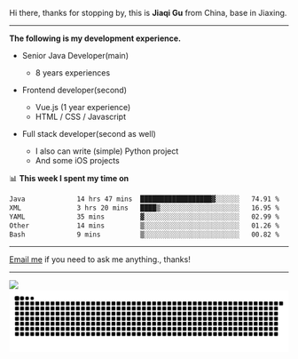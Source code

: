 Hi there, thanks for stopping by, this is **Jiaqi Gu** from China, base in Jiaxing.

---

**The following is my development experience.**

- Senior Java Developer(main)
  - 8 years experiences

- Frontend developer(second)
  - Vue.js (1 year experience)
  - HTML / CSS / Javascript
  
- Full stack developer(second as well)
  - I also can write (simple) Python project
  - And some iOS projects

📊 **This week I spent my time on**
<!--START_SECTION:waka-->

```text
Java             14 hrs 47 mins  ██████████████████▓░░░░░░   74.91 %
XML              3 hrs 20 mins   ████▒░░░░░░░░░░░░░░░░░░░░   16.95 %
YAML             35 mins         ▓░░░░░░░░░░░░░░░░░░░░░░░░   02.99 %
Other            14 mins         ▒░░░░░░░░░░░░░░░░░░░░░░░░   01.26 %
Bash             9 mins          ▒░░░░░░░░░░░░░░░░░░░░░░░░   00.82 %
```

<!--END_SECTION:waka-->

---

[Email me](mailto:htk2klwgr@mozmail.com?subject=Hiring_from_GitHub) if you need to ask me anything., thanks!

---

![]( https://visitor-badge.glitch.me/badge?page_id=githubgujiaqi)
![]( https://github.com/droid-Q/droid-Q/raw/output/github-contribution-grid-snake.svg#gh-dark-mode-only)
